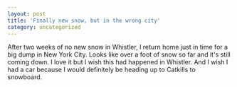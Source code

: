 ```yaml
---
layout: post
title: 'Finally new snow, but in the wrong city'
category: uncategorized
---
```


After two weeks of no new snow in Whistler, I return home just in time for a big dump in New York City.  Looks like over a foot of snow so far and it's still coming down.  I love it but I wish this had happened in Whistler.  And I wish I had a car because I would definitely be heading up to Catkills to snowboard.
